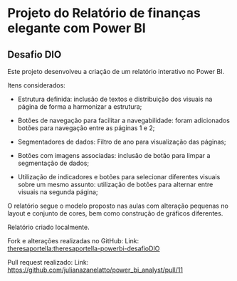 # Projeto do Relatório de finanças elegante com Power BI

## Desafio DIO

Este projeto desenvolveu a criação de um relatório interativo no Power BI. 

Itens considerados:

- Estrutura definida: inclusão de textos e distribuição dos visuais na página de forma a harmonizar a estrutura;
  
- Botões de navegação para facilitar a navegabilidade: foram adicionados botões para navegação entre as páginas 1 e 2;
  
- Segmentadores de dados: Filtro de ano para visualização das páginas;

-  Botões com imagens associadas: inclusão de botão para limpar a segmentação de dados;
  
- Utilização de indicadores e botões para selecionar diferentes visuais sobre um mesmo assunto: utilização de botões para alternar entre visuais na segunda página;

O relatório segue o modelo proposto nas aulas com alteração pequenas no layout e conjunto de cores, bem como construção de gráficos diferentes.

Relatório criado localmente.

Fork e alterações realizadas no GitHub: Link: [theresaportella:theresaportella-powerbi-desafioDIO](https://github.com/theresaportella/power_bi_analyst.git)

Pull request realizado: Link: https://github.com/julianazanelatto/power_bi_analyst/pull/11




